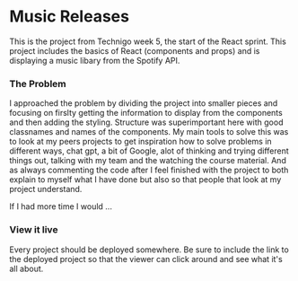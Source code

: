 # Music Releases
This is the project from Technigo week 5, the start of the React sprint. This project includes the basics of React (components and props) and is displaying a music libary from the Spotify API. 

### The Problem

I approached the problem by dividing the project into smaller pieces and focusing on firslty getting the information to display from the components and then adding the styling. Structure was superimportant here with good classnames and names of the components. My main tools to solve this was to look at my peers projects to get inspiration how to solve problems in different ways, chat gpt, a bit of Google, alot of thinking and trying different things out, talking with my team and the watching the course material. And as always commenting the code after I feel finished with the project to both explain to myself what I have done but also so that people that look at my project understand. 

If I had more time I would ...

### View it live

Every project should be deployed somewhere. Be sure to include the link to the deployed project so that the viewer can click around and see what it's all about.



